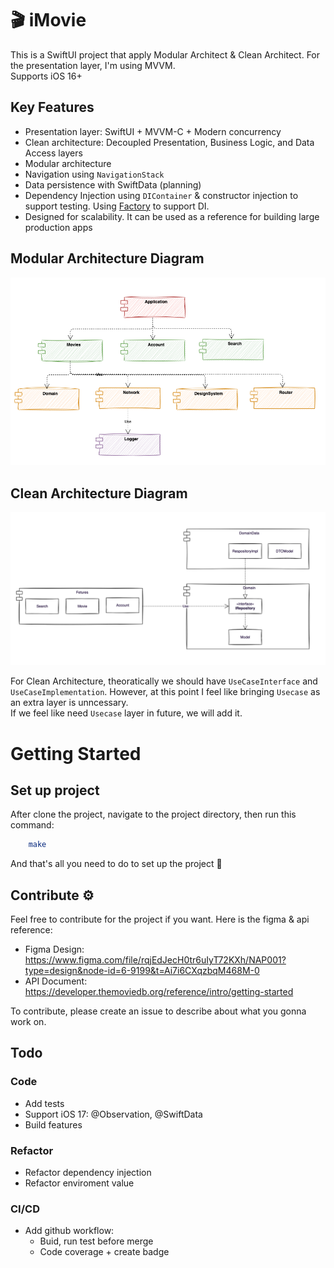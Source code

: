 # 🎬 iMovie

This is a SwiftUI project that apply Modular Architect & Clean Architect. For the presentation layer, I'm using MVVM.   
Supports iOS 16+

## Key Features

- Presentation layer: SwiftUI + MVVM-C + Modern concurrency
- Clean architecture: Decoupled Presentation, Business Logic, and Data Access layers
- Modular architecture
- Navigation using `NavigationStack`
- Data persistence with SwiftData (planning)
- Dependency Injection using `DIContainer` & constructor injection to support testing. Using [Factory](https://github.com/hmlongco/Factory) to support DI.
- Designed for scalability. It can be used as a reference for building large production apps

## Modular Architecture Diagram

<img src=resources/modular_architect.png width=800/>

## Clean Architecture Diagram

<img src=resources/clean_architect.png width=800/>

For Clean Architecture, theoratically we should have `UseCaseInterface` and `UseCaseImplementation`. However, at this point I feel like bringing `Usecase` as an extra layer is unncessary.  
If we feel like need `Usecase` layer in future, we will add it.

# Getting Started

## Set up project

After clone the project, navigate to the project directory, then run this command:

```bash
    make
```

And that's all you need to do to set up the project 🚀

## Contribute ⚙️

Feel free to contribute for the project if you want. Here is the figma & api reference:

- Figma Design: https://www.figma.com/file/rqjEdJecH0tr6uIyT72KXh/NAP001?type=design&node-id=6-9199&t=Ai7i6CXqzbqM468M-0
- API Document: https://developer.themoviedb.org/reference/intro/getting-started

To contribute, please create an issue to describe about what you gonna work on.

## Todo
    
### Code

- Add tests
- Support iOS 17: @Observation, @SwiftData
- Build features

### Refactor

- Refactor dependency injection
- Refactor enviroment value

### CI/CD

- Add github workflow:
    + Buid, run test before merge
    + Code coverage + create badge
